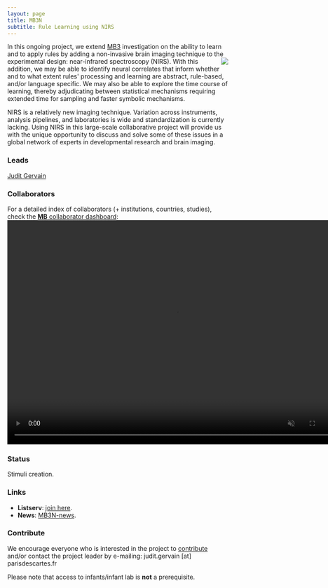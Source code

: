 ```yaml
---
layout: page
title: MB3N
subtitle: Rule Learning using NIRS
---
```


<!--
To-do:
- Add Collaborators to map
-->

In this ongoing project, we extend [MB3]({{site.baseurl}}/MB3/) investigation on the ability to learn and to apply rules by adding a non-invasive brain imaging technique to the experimental design: near-infrared spectroscopy (NIRS). <img style="float: right;" src="/assets/img/nirs_1_300px.jpeg"> With this addition, we may be able to identify neural correlates that inform whether and to what extent rules' processing and learning are abstract, rule-based, and/or language specific. We may also be able to explore the time course of learning, thereby adjudicating between statistical mechanisms requiring extended time for sampling and faster symbolic mechanisms.

NIRS is a relatively new imaging technique. Variation across instruments, analysis pipelines, and laboratories is wide and standardization is currently lacking. Using NIRS in this large-scale collaborative project will provide us with the unique opportunity to discuss and solve some of these issues in a global network of experts in developmental research and brain imaging.

### Leads
[Judit Gervain](https://sites.google.com/site/juditgervain/)

### Collaborators
For a detailed index of collaborators (+ institutions, countries, studies), check the [**MB** collaborator dashboard](https://manybabies.shinyapps.io/shiny_mb_map/): <video muted autoplay="autoplay" loop="loop" width="768" height="512">
    <source src="/assets/img/dashboard_studies.mp4" type="video/mp4">  
    </video>

<!-- Flourish
<div class="flourish-embed flourish-map" data-src="visualisation/2573491" data-url="https://flo.uri.sh/visualisation/2573491/embed"><script src="https://public.flourish.studio/resources/embed.js"></script></div>
-->

### Status
Stimuli creation.

### Links
<!-- * **Materials, Protocols, and Documentation**: [MB1B-OSF](https://osf.io/zauhq/).
* **Data and code**: [MB1B-GitHub](https://github.com/manybabies/mb1b-analysis-public). -->
* **Listserv**: [join here](https://groups.google.com/g/mb3nirs).
* **News**: [MB3N-news]({{site.baseurl}}/tags/#MB3N).

### Contribute
We encourage everyone who is interested in the project to [contribute]({{site.baseurl}}/get_involved/) and/or contact the project leader by e-mailing: judit.gervain [at] parisdescartes.fr

Please note that access to infants/infant lab is **not** a prerequisite.

<!-- ### Publications -->
